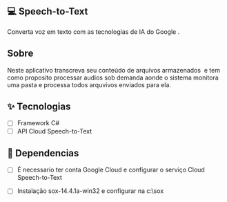 
## 💻 Speech-to-Text

Converta voz em texto com as tecnologias de IA do Google .  

##  Sobre 

Neste aplicativo transcreva seu conteúdo de arquivos armazenados  e tem como proposito processar audios sob demanda aonde o sistema monitora uma pasta
e processa todos arquvivos enviados para ela.


## ✨ Tecnologias

-   [ ] Framework C#
- 	[ ] API Cloud Speech-to-Text

## 🔖 Dependencias

-   [ ] É necessario ter conta Google Cloud e configurar o serviço Cloud Speech-to-Text
- 	[ ] Instalação sox-14.4.1a-win32 e configurar na c:\sox

